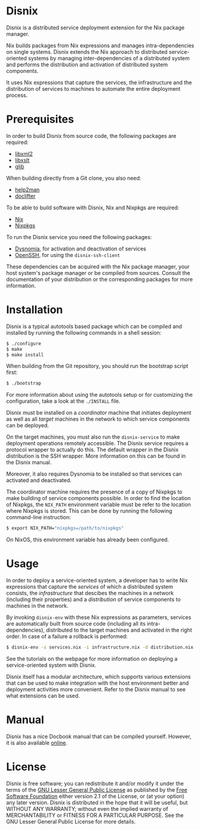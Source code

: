 Disnix
======
Disnix is a distributed service deployment extension for the Nix package manager.

Nix builds packages from Nix expressions and manages intra-dependencies on 
single systems. Disnix extends the Nix approach to distributed service-oriented
systems by managing inter-dependencies  of a distributed system and performs the
distribution and activation of distributed system components.

It uses Nix expressions that capture the services, the infrastructure and the
distribution of services to machines to automate the entire deployment process.

Prerequisites
=============
In order to build Disnix from source code, the following packages are required:

* [libxml2](http://xmlsoft.org)
* [libxslt](http://xmlsoft.org)
* [glib](https://developer.gnome.org/glib)

When building directly from a Git clone, you also need:

* [help2man](https://www.gnu.org/software/help2man)
* [doclifter](http://www.catb.org/esr/doclifter)

To be able to build software with Disnix, Nix and Nixpkgs are required:

* [Nix](http://www.nixos.org/nix)
* [Nixpkgs](http://www.nixos.org/nixpkgs)

To run the Disnix service you need the following packages:

* [Dysnomia](https://github.com/svanderburg/dysnomia), for activation and deactivation of services
* [OpenSSH](http://www.openssh.org), for using the `disnix-ssh-client`

These dependencies can be acquired with the Nix package manager, your host
system's package manager or be compiled from sources. Consult the documentation
of your distribution or the corresponding packages for more information.

Installation
============
Disnix is a typical autotools based package which can be compiled and installed
by running the following commands in a shell session:

```bash
$ ./configure
$ make
$ make install
```

When building from the Git repository, you should run the bootstrap script
first:

```bash
$ ./bootstrap
```

For more information about using the autotools setup or for customizing the
configuration, take a look at the `./INSTALL` file.

Disnix must be installed on a *coordinator* machine that initiates deployment as
well as all *target* machines in the network to which service components can be
deployed.

On the target machines, you must also run the `disnix-service` to make deployment
operations remotely accessible. The Disnix service requires a protocol wrapper
to actually do this. The default wrapper in the Disnix distribution is the SSH
wrapper. More information on this can be found in the Disnix manual.

Moreover, it also requires Dysnomia to be installed so that services can
activated and deactivated.

The coordinator machine requires the presence of a copy of Nixpkgs to make
building of service components possible. In order to find the location of
Nixpkgs, the `NIX_PATH` environment variable must be refer to the location where
Nixpkgs is stored. This can be done by running the following command-line
instruction:

```bash
$ export NIX_PATH="nixpkgs=/path/to/nixpkgs"
```

On NixOS, this environment variable has already been configured.

Usage
=====
In order to deploy a service-oriented system, a developer has to write Nix
expressions that capture the *services* of which a distributed system consists,
the *infrastructure* that descibes the machines in a network (including their
properties) and a *distribution* of service components to machines in the
network.

By invoking `disnix-env` with these Nix expressions as parameters, services are
automatically built from source code (including all its intra-dependencies),
distributed to the target machines and activated in the right order. In case of a
failure a rollback is performed:

```bash
$ disnix-env -s services.nix -i infrastructure.nix -d distribution.nix
```

See the tutorials on the webpage for more information on deploying a
service-oriented system with Disnix.

Disnix itself has a modular architecture, which supports various extensions that
can be used to make integration with the host environment better and deployment
activities more convenient. Refer to the Disnix manual to see what extensions can
be used.

Manual
======
Disnix has a nice Docbook manual that can be compiled yourself. However, it is
also available [online](http://hydra.nixos.org/job/disnix/disnix-trunk/tarball/latest/download-by-type/doc/manual).

License
=======
Disnix is free software; you can redistribute it and/or modify it under the terms
of the [GNU Lesser General Public License](http://www.gnu.org/licenses/lgpl.html)
as published by the [Free Software Foundation](http://www.fsf.org) either version
2.1 of the License, or (at your option) any later version. Disnix is distributed
in the hope that it will be useful, but WITHOUT ANY WARRANTY; without even the
implied warranty of MERCHANTABILITY or FITNESS FOR A PARTICULAR PURPOSE. See the
GNU Lesser General Public License for more details.
